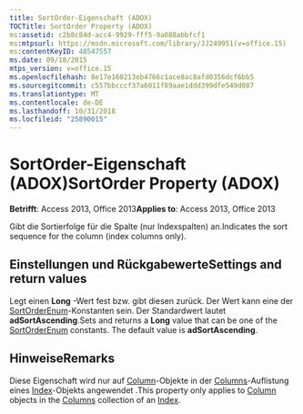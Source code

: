```yaml
---
title: SortOrder-Eigenschaft (ADOX)
TOCTitle: SortOrder Property (ADOX)
ms:assetid: c2b8c84d-acc4-9929-fff5-9a088abbfcf1
ms:mtpsurl: https://msdn.microsoft.com/library/JJ249951(v=office.15)
ms:contentKeyID: 48547557
ms.date: 09/18/2015
mtps_version: v=office.15
ms.openlocfilehash: 8e17e160213eb4766c1ace8ac8afd0356dcf6bb5
ms.sourcegitcommit: c557bbcccf37a6011f89aae1ddd399dfe549d087
ms.translationtype: MT
ms.contentlocale: de-DE
ms.lasthandoff: 10/31/2018
ms.locfileid: "25890015"
---
```

# <a name="sortorder-property-adox"></a><span data-ttu-id="90817-102">SortOrder-Eigenschaft (ADOX)</span><span class="sxs-lookup"><span data-stu-id="90817-102">SortOrder Property (ADOX)</span></span>


<span data-ttu-id="90817-103">**Betrifft**: Access 2013, Office 2013</span><span class="sxs-lookup"><span data-stu-id="90817-103">**Applies to**: Access 2013, Office 2013</span></span>

<span data-ttu-id="90817-104">Gibt die Sortierfolge für die Spalte (nur Indexspalten) an.</span><span class="sxs-lookup"><span data-stu-id="90817-104">Indicates the sort sequence for the column (index columns only).</span></span>

## <a name="settings-and-return-values"></a><span data-ttu-id="90817-105">Einstellungen und Rückgabewerte</span><span class="sxs-lookup"><span data-stu-id="90817-105">Settings and return values</span></span>

<span data-ttu-id="90817-p101">Legt einen **Long** -Wert fest bzw. gibt diesen zurück. Der Wert kann eine der [SortOrderEnum](sortorderenum.md)-Konstanten sein. Der Standardwert lautet **adSortAscending**.</span><span class="sxs-lookup"><span data-stu-id="90817-p101">Sets and returns a **Long** value that can be one of the [SortOrderEnum](sortorderenum.md) constants. The default value is **adSortAscending**.</span></span>

## <a name="remarks"></a><span data-ttu-id="90817-108">Hinweise</span><span class="sxs-lookup"><span data-stu-id="90817-108">Remarks</span></span>

<span data-ttu-id="90817-109">Diese Eigenschaft wird nur auf [Column](column-object-adox.md)-Objekte in der [Columns](columns-collection-adox.md)-Auflistung eines [Index](index-object-adox.md)-Objekts angewendet .</span><span class="sxs-lookup"><span data-stu-id="90817-109">This property only applies to [Column](column-object-adox.md) objects in the [Columns](columns-collection-adox.md) collection of an [Index](index-object-adox.md).</span></span>

